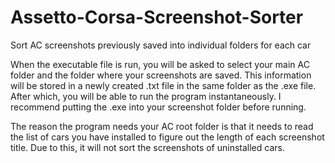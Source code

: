# Assetto-Corsa-Screenshot-Sorter
Sort AC screenshots previously saved into individual folders for each car


When the executable file is run, you will be asked to select your main AC folder and the folder where your screenshots are saved. This information will be stored in a newly created .txt file in the same folder as the .exe file. After which, you will be able to run the program instantaneously. I recommend putting the .exe into your screenshot folder before running.

The reason the program needs your AC root folder is that it needs to read the list of cars you have installed to figure out the length of each screenshot title. Due to this, it will not sort the screenshots of uninstalled cars.
